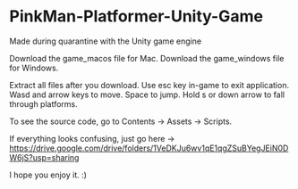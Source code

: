 # PinkMan-Platformer-Unity-Game
Made during quarantine with the Unity game engine

Download the game_macos file for Mac.
Download the game_windows file for Windows.

Extract all files after you download. 
Use esc key in-game to exit application. 
Wasd and arrow keys to move.
Space to jump.
Hold s or down arrow to fall through platforms.

To see the source code, go to Contents -> Assets -> Scripts.

If everything looks confusing, just go here -> https://drive.google.com/drive/folders/1VeDKJu6wv1qE1qgZSuBYegJEiN0DW6jS?usp=sharing


I hope you enjoy it. :)
